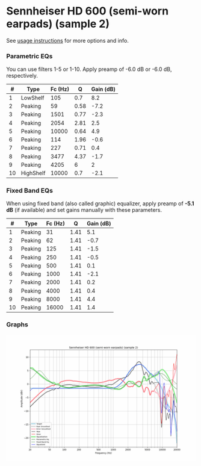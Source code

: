 # Sennheiser HD 600 (semi-worn earpads) (sample 2)
See [usage instructions](https://github.com/jaakkopasanen/AutoEq#usage) for more options and info.

### Parametric EQs
You can use filters 1-5 or 1-10. Apply preamp of -6.0 dB or -6.0 dB, respectively.

|   # | Type      |   Fc (Hz) |    Q |   Gain (dB) |
|-----|-----------|-----------|------|-------------|
|   1 | LowShelf  |       105 | 0.7  |         8.2 |
|   2 | Peaking   |        59 | 0.58 |        -7.2 |
|   3 | Peaking   |      1501 | 0.77 |        -2.3 |
|   4 | Peaking   |      2054 | 2.81 |         2.5 |
|   5 | Peaking   |     10000 | 0.64 |         4.9 |
|   6 | Peaking   |       114 | 1.96 |        -0.6 |
|   7 | Peaking   |       227 | 0.71 |         0.4 |
|   8 | Peaking   |      3477 | 4.37 |        -1.7 |
|   9 | Peaking   |      4205 | 6    |         2   |
|  10 | HighShelf |     10000 | 0.7  |        -2.1 |

### Fixed Band EQs
When using fixed band (also called graphic) equalizer, apply preamp of **-5.1 dB** (if available) and set gains manually with these parameters.

|   # | Type    |   Fc (Hz) |    Q |   Gain (dB) |
|-----|---------|-----------|------|-------------|
|   1 | Peaking |        31 | 1.41 |         5.1 |
|   2 | Peaking |        62 | 1.41 |        -0.7 |
|   3 | Peaking |       125 | 1.41 |        -1.5 |
|   4 | Peaking |       250 | 1.41 |        -0.5 |
|   5 | Peaking |       500 | 1.41 |         0.1 |
|   6 | Peaking |      1000 | 1.41 |        -2.1 |
|   7 | Peaking |      2000 | 1.41 |         0.2 |
|   8 | Peaking |      4000 | 1.41 |         0.4 |
|   9 | Peaking |      8000 | 1.41 |         4.4 |
|  10 | Peaking |     16000 | 1.41 |         1.4 |

### Graphs
![](./Sennheiser%20HD%20600%20(semi-worn%20earpads)%20(sample%202).png)
